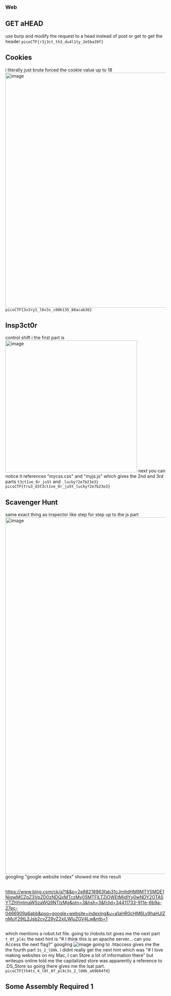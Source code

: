### Web
## GET aHEAD
use burp and modify the request to a head instead of post or get to get the header
`picoCTF{r3j3ct_th3_du4l1ty_2e5ba39f}`
## Cookies
i literally just brute forced the cookie value up to 18
<img width="736" alt="image" src="https://github.com/emilyh1013/writeups/assets/138421980/2bcde627-53b7-46a3-bd5c-04efd9420025">
`picoCTF{3v3ry1_l0v3s_c00k135_88acab36}`
## Insp3ct0r
control shift i the first part is <img width="414" alt="image" src="https://github.com/emilyh1013/writeups/assets/138421980/64f2a4aa-3c97-4143-8d38-41368f130bc9">
next you can notice it references "mycss.css" and "myjs.js" which gives the 2nd and 3rd parts `t3ct1ve_0r_ju5t` and `_lucky?2e7b23e3}`
`picoCTF{tru3_d3t3ct1ve_0r_ju5t_lucky?2e7b23e3}`
## Scavenger Hunt 
same exact thing as inspector like step for step up to the js part 
<img width="1117" alt="image" src="https://github.com/emilyh1013/writeups/assets/138421980/5a44fffc-c5b2-4ea4-8f96-190cb3572b65">
googling "google website index" showed me this result 
## 
<https://www.bing.com/ck/a?!&&p=2e88218963fab31cJmltdHM9MTY5MDE1NjgwMCZpZ3VpZD0zNDQxMTczMy05MTFlLTZiOWEtMjdlYy0wNDY2OTA5YTZhYmImaW5zaWQ9NTIzMg&ptn=3&hsh=3&fclid=34411733-911e-6b9a-27ec-0466909a6abb&psq=google+website+indexing&u=a1aHR0cHM6Ly9haHJlZnMuY29tL2Jsb2cvZ29vZ2xlLWluZGV4Lw&ntb=1> 
##
which mentions a robot.txt file. 
going to /robots.txt gives me the next part `t_0f_pl4c` the next hint is "# I think this is an apache server... can you Access the next flag?"
googling ![image](https://github.com/emilyh1013/writeups/assets/138421980/4f4f43ff-2d4c-4edf-8420-f825216082dc)
going to .htaccess gives me the the fourth part `3s_2_lO0k`. i didnt really get the next hint which was "# I love making websites on my Mac, I can Store a lot of information there" but writeups online told me the capitalized store was apparently a reference to .DS_Store so going there gives me the lsat part. 
`picoCTF{th4ts_4_l0t_0f_pl4c3s_2_lO0k_a69684fd}`
## Some Assembly Required 1

